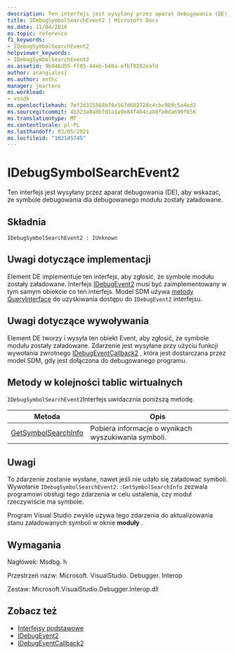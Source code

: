 ```yaml
---
description: Ten interfejs jest wysyłany przez aparat debugowania (DE), aby wskazać, że symbole debugowania dla debugowanego modułu zostały załadowane.
title: IDebugSymbolSearchEvent2 | Microsoft Docs
ms.date: 11/04/2016
ms.topic: reference
f1_keywords:
- IDebugSymbolSearchEvent2
helpviewer_keywords:
- IDebugSymbolSearchEvent2
ms.assetid: 9b946d55-ff85-44eb-b40a-efbf8282eafd
author: acangialosi
ms.author: anthc
manager: jmartens
ms.workload:
- vssdk
ms.openlocfilehash: 7ef2d315568b78e567d682728c4cbc989c5a4ed2
ms.sourcegitcommit: 4b323a8a8bfd1a1a9e84f4b4ca88fa8da690f656
ms.translationtype: MT
ms.contentlocale: pl-PL
ms.lasthandoff: 03/05/2021
ms.locfileid: "102145745"
---
```

# <a name="idebugsymbolsearchevent2"></a>IDebugSymbolSearchEvent2
Ten interfejs jest wysyłany przez aparat debugowania (DE), aby wskazać, że symbole debugowania dla debugowanego modułu zostały załadowane.

## <a name="syntax"></a>Składnia

```
IDebugSymbolSearchEvent2 : IUnknown
```

## <a name="notes-for-implementers"></a>Uwagi dotyczące implementacji
 Element DE implementuje ten interfejs, aby zgłosić, że symbole modułu zostały załadowane. Interfejs [IDebugEvent2](../../../extensibility/debugger/reference/idebugevent2.md) musi być zaimplementowany w tym samym obiekcie co ten interfejs. Model SDM używa [metody QueryInterface](/cpp/atl/queryinterface) do uzyskiwania dostępu do `IDebugEvent2` interfejsu.

## <a name="notes-for-callers"></a>Uwagi dotyczące wywoływania
 Element DE tworzy i wysyła ten obiekt Event, aby zgłosić, że symbole modułu zostały załadowane. Zdarzenie jest wysyłane przy użyciu funkcji wywołania zwrotnego [IDebugEventCallback2](../../../extensibility/debugger/reference/idebugeventcallback2.md) , która jest dostarczana przez model SDM, gdy jest dołączona do debugowanego programu.

## <a name="methods-in-vtable-order"></a>Metody w kolejności tablic wirtualnych
 `IDebugSymbolSearchEvent2`Interfejs uwidacznia poniższą metodę.

|Metoda|Opis|
|------------|-----------------|
|[GetSymbolSearchInfo](../../../extensibility/debugger/reference/idebugsymbolsearchevent2-getsymbolsearchinfo.md)|Pobiera informacje o wynikach wyszukiwania symboli.|

## <a name="remarks"></a>Uwagi
 To zdarzenie zostanie wysłane, nawet jeśli nie udało się załadować symboli. Wywołanie `IDebugSymbolSearchEvent2::GetSymbolSearchInfo` zezwala programowi obsługi tego zdarzenia w celu ustalenia, czy moduł rzeczywiście ma symbole.

 Program Visual Studio zwykle używa tego zdarzenia do aktualizowania stanu załadowanych symboli w oknie **moduły** .

## <a name="requirements"></a>Wymagania
 Nagłówek: Msdbg. h

 Przestrzeń nazw: Microsoft. VisualStudio. Debugger. Interop

 Zestaw: Microsoft.VisualStudio.Debugger.Interop.dll

## <a name="see-also"></a>Zobacz też
- [Interfejsy podstawowe](../../../extensibility/debugger/reference/core-interfaces.md)
- [IDebugEvent2](../../../extensibility/debugger/reference/idebugevent2.md)
- [IDebugEventCallback2](../../../extensibility/debugger/reference/idebugeventcallback2.md)
